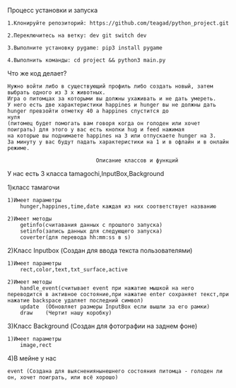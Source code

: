Процесс установки и запуска

    1.Клонируйте репозиторий: https://github.com/teagad/python_project.git
    
    2.Переключитесь на ветку: dev git switch dev
    
    3.Выполните установку pygame: pip3 install pygame
    
    4.Выполнить команды: cd project && python3 main.py

Что же код делает?

    Нужно войти либо в существующий профиль либо создать новый, затем выбрать одного из 3 х животных.
    Игра о питомцах за которыми вы должны ухаживать и не дать умереть.
    У него есть две характеристики happines и hunger вы не должны дать hunger превзойти отметку 40 а happines спустится до
    нуля
    (питомец будет помогать вам говоря когда он голоден или хочет поиграть) для этого у вас есть кнопки hug и feed нажимая
    на которые вы поднимаете happines на 3 или отпускаете hunger на 3.
    За минуту у вас будут падать характеристики на 1 и в офлайн и в онлайн режиме.

                                Описание классов и функций

У нас есть 3 класса tamagochi,InputBox,Background

1)класс тамагочи

    1)Имеет параметры 
        hunger,happines,time,date каждая из них соответствует названию 

    2)Имеет методы 
        getinfo(считавания данных с прошлого запуска)
        setinfo(запись данных для следующего запуска)
        coverter(для перевода hh:mm:ss в s)

2)Класс Inputbox
(Создан для ввода текста пользователями)

    1)Имеет параметры 
        rect,color,text,txt_surface,active

    2)Имеет методы 
        handle_event(считывает event при нажатие мышкой на него переводится в активное состояние,при нажатие enter сохраняет текст,при нажатие backspace удаляет последний символ)
        update  (Обновляет размеры InputBox если вышли за его рамки)
        draw    (Чертит нашу коробку) 

3)Класс Background
(Создан для фотографии на заднем фоне)

    1)Имеет параметры
        image,rect

4)В мейне у нас

    event (Создана для выяснениянынешнего состояния питомца - голоден ли он, хочет поиграть, или всё хорошо)
